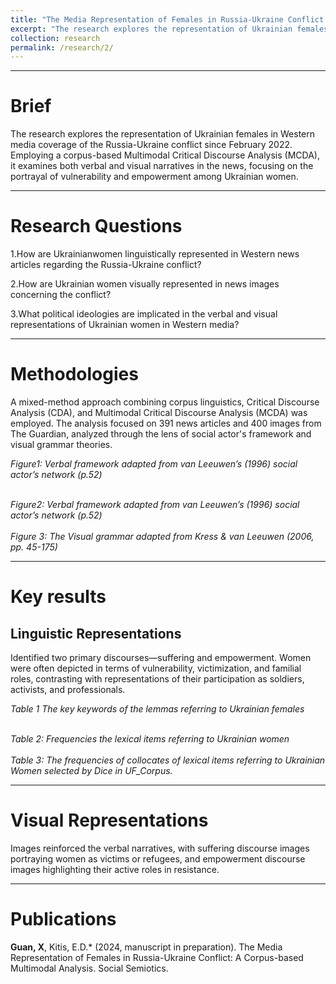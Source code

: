 ```yaml
---
title: "The Media Representation of Females in Russia-Ukraine Conflict: A Corpus-assisted Multimodal"
excerpt: "The research explores the representation of Ukrainian females in Western media coverage of the Russia-Ukraine conflict since February 2022. Employing a corpus-based Multimodal Critical Discourse Analysis (MCDA), it examines both verbal and visual narratives in the news, focusing on the portrayal of vulnerability and empowerment among Ukrainian women."
collection: research
permalink: /research/2/
---
```


***

Brief
======
The research explores the representation of Ukrainian females in Western media coverage of the Russia-Ukraine conflict since February 2022. Employing a corpus-based Multimodal Critical Discourse Analysis (MCDA), it examines both verbal and visual narratives in the news, focusing on the portrayal of vulnerability and empowerment among Ukrainian women.

***

Research Questions
======
1.How are Ukrainianwomen linguistically represented in Western news articles regarding the Russia-Ukraine conflict?

2.How are Ukrainian women visually represented in news images concerning the conflict?

3.What political ideologies are implicated in the verbal and visual representations of Ukrainian women in Western media?

***

Methodologies
======
A mixed-method approach combining corpus linguistics, Critical Discourse Analysis (CDA), and Multimodal Critical Discourse Analysis (MCDA) was employed. The analysis focused on 391 news articles and 400 images from The Guardian, analyzed through the lens of social actor's framework and visual grammar theories.


<i>Figure1: Verbal framework adapted from van Leeuwen’s (1996) social actor’s network (p.52)</i>
<div align="center">
    <img src="{{ site.url }}/images/01-3.jpg" alt="" />
</div>
<br>
<i>Figure2: Verbal framework adapted from van Leeuwen’s (1996) social actor’s network (p.52)</i>
<div align="center">
    <img src="{{ site.url }}/images/01-4.jpg" alt="" />
</div>
<br>
<i>Figure 3: The Visual grammar adapted from Kress & van Leeuwen (2006, pp. 45-175)</i>
<div align="center">
    <img src="{{ site.url }}/images/01-5.jpg" alt="" />
</div>

***

Key results
======

##  Linguistic Representations

Identified two primary discourses—suffering and empowerment. Women were often depicted in terms of vulnerability, victimization, and familial roles, contrasting with representations of their participation as soldiers, activists, and professionals.


<i>Table 1 The key keywords of the lemmas referring to Ukrainian females</i>
<div align="center">
    <img src="{{ site.url }}/images/01-6.jpg" alt="" />
</div>

<br>
<i>Table 2: Frequencies the lexical items referring to Ukrainian women</i>
<div align="center">
    <img src="{{ site.url }}/images/01-7.jpg" alt="" />
</div>

<br>
<i>Table 3: The frequencies of collocates of lexical items referring to Ukrainian Women selected by Dice in UF_Corpus.</i>
<div align="center">
    <img src="{{ site.url }}/images/01-8.jpg" alt="" />
</div>

***

Visual Representations
======

Images reinforced the verbal narratives, with suffering discourse images portraying women as victims or refugees, and empowerment discourse images highlighting their active roles in resistance.

***

Publications
======
**Guan, X**, Kitis, E.D.* (2024, manuscript in preparation). The Media Representation of Females in Russia-Ukraine Conflict: A Corpus-based Multimodal Analysis. Social Semiotics.